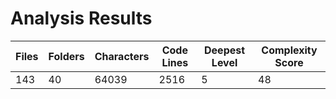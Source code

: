 # Analysis Results  

| Files | Folders | Characters | Code Lines | Deepest Level | Complexity Score |
| ----- | ------- | ---------- | ---------- | ------------- | ---------------- |
| 143 | 40 | 64039 | 2516 | 5 | 48 |

